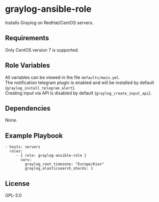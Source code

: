 graylog-ansible-role
=========

Installs Graylog on RedHat/CentOS servers.

Requirements
------------

Only CentOS version 7 is supported.

Role Variables
--------------

All variables can be viewed in the file `defaults/main.yml`.  
The notification telegram plugin is enabled and will be installed by default (`graylog_install_telegram_alert`).    
Creating input via API is disabled by default (`graylog_create_input_api`).   

Dependencies
------------

None.

Example Playbook
----------------


    - hosts: servers
      roles:
         - { role: graylog-ansible-role }
           vars:
             graylog_root_timezone: "Europe/Kiev"
             graylog_elasticsearch_shards: 1


License
-------

GPL-3.0 

